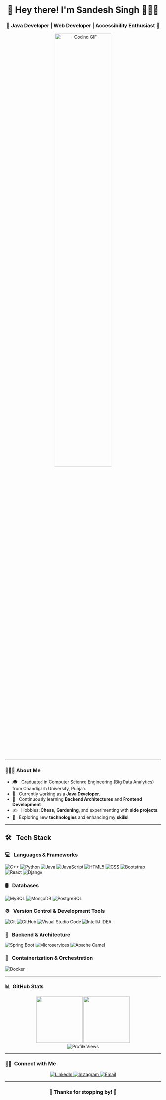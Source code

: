 <h1 align="center">👋 Hey there! I'm Sandesh Singh 👨🏻‍💻 </h1>
<h3 align="center">🚀 Java Developer | Web Developer | Accessibility Enthusiast 🚀</h3>

<div align="center">
  <img width="60%" alt="Coding GIF" src="https://media.giphy.com/media/qgQUggAC3Pfv687qPC/giphy.gif" />
</div>

---

<h3> 👨🏻‍💻 About Me </h3>

- 🎓 &nbsp; Graduated in Computer Science Engineering (Big Data Analytics) from Chandigarh University, Punjab.  
- 💼 &nbsp; Currently working as a **Java Developer**.  
- 🌱 &nbsp; Continuously learning **Backend Architectures** and **Frontend Development**.  
- ✍️ &nbsp; Hobbies: **Chess**, **Gardening**, and experimenting with **side projects**.  
- 💪 &nbsp; Exploring new **technologies** and enhancing my **skills**!

---

## 🛠 &nbsp; Tech Stack

### 💻 &nbsp; **Languages & Frameworks**
<p>
  <img src="https://img.shields.io/badge/-C++-333333?style=flat&logo=C%2B%2B&logoColor=00599C" alt="C++"/>
  <img src="https://img.shields.io/badge/-Python-333333?style=flat&logo=python" alt="Python"/>
  <img src="https://img.shields.io/badge/-Java-333333?style=flat&logo=Java&logoColor=007396" alt="Java"/>
  <img src="https://img.shields.io/badge/-JavaScript-333333?style=flat&logo=javascript" alt="JavaScript"/>
  <img src="https://img.shields.io/badge/-HTML5-333333?style=flat&logo=HTML5" alt="HTML5"/>
  <img src="https://img.shields.io/badge/-CSS-333333?style=flat&logo=CSS3&logoColor=1572B6" alt="CSS"/>
  <img src="https://img.shields.io/badge/-Bootstrap-333333?style=flat&logo=bootstrap&logoColor=563D7C" alt="Bootstrap"/>
  <img src="https://img.shields.io/badge/-React-333333?style=flat&logo=react" alt="React"/>
  <img src="https://img.shields.io/badge/-Django-333333?style=flat&logo=django" alt="Django"/>
</p>

### 🛢 &nbsp; **Databases**
<p>
  <img src="https://img.shields.io/badge/-MySQL-333333?style=flat&logo=mysql" alt="MySQL"/>
  <img src="https://img.shields.io/badge/-MongoDB-333333?style=flat&logo=mongodb" alt="MongoDB"/>
  <img src="https://img.shields.io/badge/-PostgreSQL-333333?style=flat&logo=postgresql&logoColor=336791" alt="PostgreSQL"/>
</p>

### ⚙️ &nbsp; **Version Control & Development Tools**
<p>
  <img src="https://img.shields.io/badge/-Git-333333?style=flat&logo=git" alt="Git"/>
  <img src="https://img.shields.io/badge/-GitHub-333333?style=flat&logo=github" alt="GitHub"/>
  <img src="https://img.shields.io/badge/-Visual%20Studio%20Code-333333?style=flat&logo=visual-studio-code&logoColor=007ACC" alt="Visual Studio Code"/>
  <img src="https://img.shields.io/badge/-IntelliJ%20IDEA-333333?style=flat&logo=intellij-idea&logoColor=007ACC" alt="IntelliJ IDEA"/>
</p>

### 🚀 &nbsp; **Backend & Architecture**
<p>
  <img src="https://img.shields.io/badge/-Spring%20Boot-333333?style=flat&logo=spring-boot" alt="Spring Boot"/>
  <img src="https://img.shields.io/badge/-Microservices-333333?style=flat&logo=microservices" alt="Microservices"/>
  <img src="https://img.shields.io/badge/-Apache%20Camel-333333?style=flat&logo=apache-camel" alt="Apache Camel"/>
</p>

### 🐳 &nbsp; **Containerization & Orchestration**
<p>
  <img src="https://img.shields.io/badge/-Docker-333333?style=flat&logo=docker" alt="Docker"/>
</p>

---

<h3> 📊 &nbsp;GitHub Stats</h3>

<div align="center">
  <img height="150px" src="https://github-readme-stats.vercel.app/api?username=Sandeshsingh27&show_icons=true&theme=gruvbox&hide=stars,issues" />
  <img height="150px" src="https://github-readme-stats.vercel.app/api/top-langs/?username=Sandeshsingh27&layout=compact&theme=gruvbox" />
</div>

<div align="center">
  <img src="https://komarev.com/ghpvc/?username=Sandeshsingh27&color=brightgreen&style=flat-square" alt="Profile Views" />
</div>

---

<h3> 🤝🏻 &nbsp;Connect with Me </h3>

<div align="center">
  <a href="https://www.linkedin.com/in/sandesh-singh-64290719a/">
    <img src="https://img.shields.io/badge/-LinkedIn-0077B5?style=flat-square&logo=linkedin&logoColor=white" alt="LinkedIn">
  </a>
  <a href="https://www.instagram.com/sandesh._.singh/">
    <img src="https://img.shields.io/badge/-Instagram-E4405F?style=flat-square&logo=instagram&logoColor=white" alt="Instagram">
  </a>
  <a href="mailto:sandehsingh295@gmail.com">
    <img src="https://img.shields.io/badge/-Email-D14836?style=flat-square&logo=gmail&logoColor=white" alt="Email">
  </a>
</div>

---

<h3 align="center">🚀 Thanks for stopping by! 🚀</h3>
